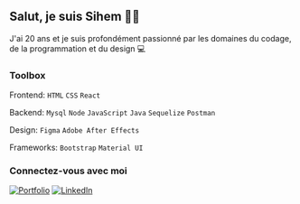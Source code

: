 ## Salut, je suis Sihem 👋🏽

J'ai 20 ans et je suis profondément passionné par les domaines du codage, de la programmation et du design 💻

### Toolbox

Frontend: `HTML` `CSS` `React`

Backend: `Mysql` `Node` `JavaScript` `Java` `Sequelize` `Postman`

Design: `Figma` `Adobe After Effects`

Frameworks: `Bootstrap` `Material UI`

### Connectez-vous avec moi
[![Portfolio](https://img.shields.io/badge/Mon_Portfolio-000?style=for-the-badge&logo=ko-fi&logoColor=white)](https://sisilass31.github.io/)
[![LinkedIn](https://img.shields.io/badge/LinkedIn-0A66C2?style=for-the-badge&logo=linkedin&logoColor=white)](https://www.linkedin.com/in/sihem-lassar/)

